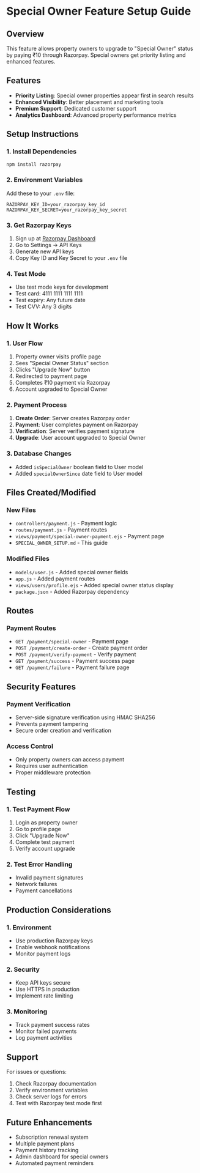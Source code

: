 # Special Owner Feature Setup Guide

## Overview
This feature allows property owners to upgrade to "Special Owner" status by paying ₹10 through Razorpay. Special owners get priority listing and enhanced features.

## Features
- **Priority Listing**: Special owner properties appear first in search results
- **Enhanced Visibility**: Better placement and marketing tools
- **Premium Support**: Dedicated customer support
- **Analytics Dashboard**: Advanced property performance metrics

## Setup Instructions

### 1. Install Dependencies
```bash
npm install razorpay
```

### 2. Environment Variables
Add these to your `.env` file:
```env
RAZORPAY_KEY_ID=your_razorpay_key_id
RAZORPAY_KEY_SECRET=your_razorpay_key_secret
```

### 3. Get Razorpay Keys
1. Sign up at [Razorpay Dashboard](https://dashboard.razorpay.com/)
2. Go to Settings → API Keys
3. Generate new API keys
4. Copy Key ID and Key Secret to your `.env` file

### 4. Test Mode
- Use test mode keys for development
- Test card: 4111 1111 1111 1111
- Test expiry: Any future date
- Test CVV: Any 3 digits

## How It Works

### 1. User Flow
1. Property owner visits profile page
2. Sees "Special Owner Status" section
3. Clicks "Upgrade Now" button
4. Redirected to payment page
5. Completes ₹10 payment via Razorpay
6. Account upgraded to Special Owner

### 2. Payment Process
1. **Create Order**: Server creates Razorpay order
2. **Payment**: User completes payment on Razorpay
3. **Verification**: Server verifies payment signature
4. **Upgrade**: User account upgraded to Special Owner

### 3. Database Changes
- Added `isSpecialOwner` boolean field to User model
- Added `specialOwnerSince` date field to User model

## Files Created/Modified

### New Files
- `controllers/payment.js` - Payment logic
- `routes/payment.js` - Payment routes
- `views/payment/special-owner-payment.ejs` - Payment page
- `SPECIAL_OWNER_SETUP.md` - This guide

### Modified Files
- `models/user.js` - Added special owner fields
- `app.js` - Added payment routes
- `views/users/profile.ejs` - Added special owner status display
- `package.json` - Added Razorpay dependency

## Routes

### Payment Routes
- `GET /payment/special-owner` - Payment page
- `POST /payment/create-order` - Create payment order
- `POST /payment/verify-payment` - Verify payment
- `GET /payment/success` - Payment success page
- `GET /payment/failure` - Payment failure page

## Security Features

### Payment Verification
- Server-side signature verification using HMAC SHA256
- Prevents payment tampering
- Secure order creation and verification

### Access Control
- Only property owners can access payment
- Requires user authentication
- Proper middleware protection

## Testing

### 1. Test Payment Flow
1. Login as property owner
2. Go to profile page
3. Click "Upgrade Now"
4. Complete test payment
5. Verify account upgrade

### 2. Test Error Handling
- Invalid payment signatures
- Network failures
- Payment cancellations

## Production Considerations

### 1. Environment
- Use production Razorpay keys
- Enable webhook notifications
- Monitor payment logs

### 2. Security
- Keep API keys secure
- Use HTTPS in production
- Implement rate limiting

### 3. Monitoring
- Track payment success rates
- Monitor failed payments
- Log payment activities

## Support

For issues or questions:
1. Check Razorpay documentation
2. Verify environment variables
3. Check server logs for errors
4. Test with Razorpay test mode first

## Future Enhancements

- Subscription renewal system
- Multiple payment plans
- Payment history tracking
- Admin dashboard for special owners
- Automated payment reminders

